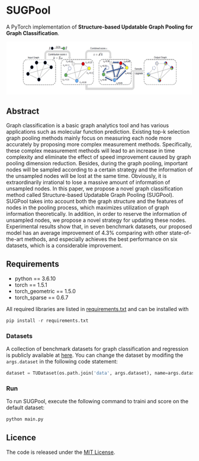 # SUGPool

A PyTorch implementation of **Structure-based Updatable Graph Pooling for Graph Classification**.

![image](https://github.com/SourceCode1037/SUGPool/blob/main/image.png)

## Abstract

Graph classification is a basic graph analytics tool and has various applications such as molecular function prediction. 
Existing top-k selection graph pooling methods mainly focus on measuring each node more accurately by proposing more complex measurement methods. Specifically, these complex measurement methods will lead to an increase in time complexity and eliminate the effect of speed improvement caused by graph pooling dimension reduction. Besides, during the graph pooling, important nodes will be sampled according to a certain strategy and the information of the unsampled nodes will be lost at the same time. Obviously, it is extraordinarily irrational to lose a massive amount of information of unsampled nodes. 
In this paper, we propose a novel graph classification method called Structure-based Updatable Graph Pooling (SUGPool). 
SUGPool takes into account both the graph structure and the features of nodes in the pooling process, which maximizes utilization of graph information theoretically. In addition, in order to reserve the information of unsampled nodes, we propose a novel strategy for updating these nodes. Experimental results show that, in seven benchmark datasets, our proposed model has an average improvement of 4.3\% comparing with other state-of-the-art methods, and especially achieves the best performance on six datasets, which is a considerable improvement.

## Requirements
- python == 3.6.10
- torch == 1.5.1
- torch_geometric == 1.5.0
- torch_sparse == 0.6.7

All required libraries are listed in [requirements.txt](https://github.com/SourceCode1037/SUGPool/blob/main/requirements.txt) and can be installed with
```python 
pip install -r requirements.txt
```
### Datasets

A collection of benchmark datasets for graph classification and regression is publicly available at [here](https://chrsmrrs.github.io/datasets/). You can change the dataset by modifing the ```args.dataset``` in the following code statement:

```python 
dataset = TUDataset(os.path.join('data', args.dataset), name=args.dataset)
```
### Run
  To run SUGPool, execute the following command to traini and score on the default dataset:
```python 
python main.py
```

[comment]: <> (## Cite)

## Licence

The code is released under the [MIT License](https://github.com/SourceCode1037/SUGPool/blob/main/LICENSE). 
